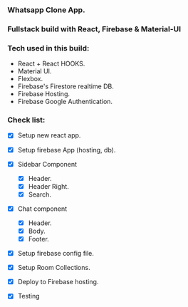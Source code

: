 ### Whatsapp Clone App.

### Fullstack build with React, Firebase & Material-UI

### Tech used in this build:

- React + React HOOKS.
- Material UI.
- Flexbox.
- Firebase's Firestore realtime DB.
- Firebase Hosting.
- Firebase Google Authentication.

### Check list:

- [x] Setup new react app.
- [x] Setup firebase App (hosting, db).
- [x] Sidebar Component
  - [x] Header.
  - [x] Header Right.
  - [x] Search.
- [x] Chat component
  - [x] Header.
  - [x] Body.
  - [x] Footer.
- [x] Setup firebase config file.
- [x] Setup Room Collections.

- [x] Deploy to Firebase hosting.
- [x] Testing
